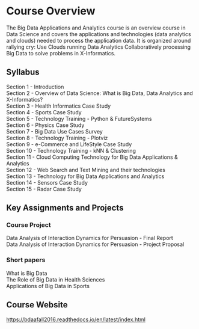 # Course Overview

The Big Data Applications and Analytics course is an overview course in Data Science and covers the applications and technologies (data analytics and clouds) needed to process the application data. It is organized around rallying cry: Use Clouds running Data Analytics Collaboratively processing Big Data to solve problems in X-Informatics.

## Syllabus

Section  1 - Introduction    
Section  2 - Overview of Data Science: What is Big Data, Data Analytics and X-Informatics?   
Section  3 - Health Informatics Case Study   
Section  4 - Sports Case Study   
Section  5 - Technology Training - Python & FutureSystems   
Section  6 - Physics Case Study   
Section  7 - Big Data Use Cases Survey   
Section  8 - Technology Training - Plotviz   
Section  9 - e-Commerce and LifeStyle Case Study    
Section 10 - Technology Training - kNN & Clustering   
Section 11 - Cloud Computing Technology for Big Data Applications & Analytics   
Section 12 - Web Search and Text Mining and their technologies    
Section 13 - Technology for Big Data Applications and Analytics   
Section 14 - Sensors Case Study   
Section 15 - Radar Case Study   

## Key Assignments and Projects

### Course Project 

Data Analysis of Interaction Dynamics for Persuasion - Final Report   
Data Analysis of Interaction Dynamics for Persuasion - Project Proposal   

### Short papers

What is Big Data   
The Role of Big Data in Health Sciences   
Applications of Big Data in Sports   

## Course Website

https://bdaafall2016.readthedocs.io/en/latest/index.html
